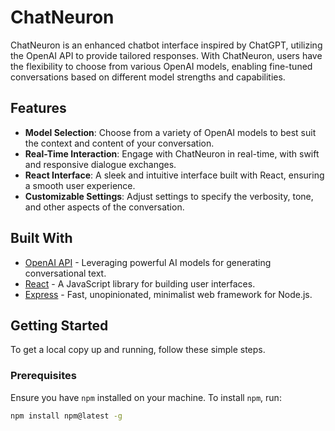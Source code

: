 # ChatNeuron

ChatNeuron is an enhanced chatbot interface inspired by ChatGPT, utilizing the OpenAI API to provide tailored responses. With ChatNeuron, users have the flexibility to choose from various OpenAI models, enabling fine-tuned conversations based on different model strengths and capabilities.

## Features

- **Model Selection**: Choose from a variety of OpenAI models to best suit the context and content of your conversation.
- **Real-Time Interaction**: Engage with ChatNeuron in real-time, with swift and responsive dialogue exchanges.
- **React Interface**: A sleek and intuitive interface built with React, ensuring a smooth user experience.
- **Customizable Settings**: Adjust settings to specify the verbosity, tone, and other aspects of the conversation.

## Built With

- [OpenAI API](https://openai.com/api/) - Leveraging powerful AI models for generating conversational text.
- [React](https://reactjs.org/) - A JavaScript library for building user interfaces.
- [Express](https://expressjs.com/) - Fast, unopinionated, minimalist web framework for Node.js.

## Getting Started

To get a local copy up and running, follow these simple steps.

### Prerequisites

Ensure you have `npm` installed on your machine. To install `npm`, run:

```bash
npm install npm@latest -g
